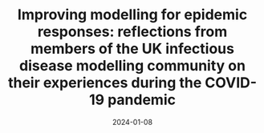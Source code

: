 ---
title: "Improving modelling for epidemic responses: reflections from members of the UK infectious disease modelling community on their experiences during the COVID-19 pandemic"
collection: publications
permalink: /publications/2024-01-08-sherratt_et_al_modelling_community_reflection
date: 2024-01-08
venue: 'Wellcome Open Research'
paperurl: 'https://wellcomeopenresearch.org/articles/9-12'
link: 'https://doi.org/10.12688/wellcomeopenres.19601.1'
citation: 'K Sherratt, ... , <b>Edward M Hill</b>, ... , <i>et al</i>. (2024). &quot;Improving modelling for epidemic responses: reflections from members of the UK infectious disease modelling community on their experiences during the COVID-19 pandemic.&quot; <i>Wellcome Open Research</i>, <b>9</b>: 12. doi:10.12688/wellcomeopenres.19601.1.'
---
